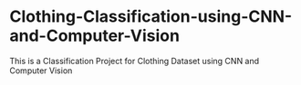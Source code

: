 # Clothing-Classification-using-CNN-and-Computer-Vision
This is a Classification Project for Clothing Dataset using CNN and Computer Vision
